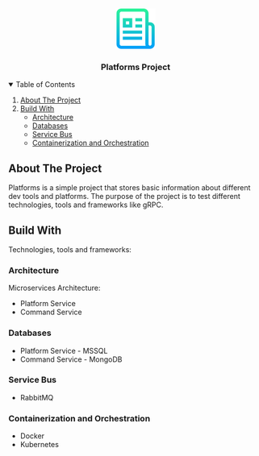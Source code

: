 <!-- PROJECT LOGO -->
<br />
<p align="center">
  <img src="images/logo.png" alt="Logo" width="80" height="80">
  <h3 align="center">Platforms Project</h3>
</p>

<!-- TABLE OF CONTENTS -->
<details open="open">
  <summary>Table of Contents</summary>
  <ol>
    <li><a href="#about-the-project">About The Project</a></li>
    <li>
      <a href="#build-with">Build With</a>
      <ul>
        <li><a href="#architecture">Architecture</a></li>
      </ul>
      <ul>
        <li><a href="#databases">Databases</a></li>
      </ul>
      <ul>
        <li><a href="#sb">Service Bus</a></li>
      </ul>
      <ul>
        <li><a href="#containerization-and-orchestration">Containerization and Orchestration</a></li>
      </ul>
    </li>
  </ol>
</details>


<!-- ABOUT THE PROJECT -->
## About The Project
Platforms is a simple project that stores basic information about different dev tools and platforms.
The purpose of the project is to test different technologies, tools and frameworks like gRPC.

<!-- BUILD WITH -->
## Build With

Technologies, tools and frameworks:


### Architecture

Microservices Architecture:
  - Platform Service
  - Command Service


### Databases

  - Platform Service - MSSQL
  - Command Service - MongoDB


### Service Bus

  - RabbitMQ


### Containerization and Orchestration

  - Docker
  - Kubernetes


